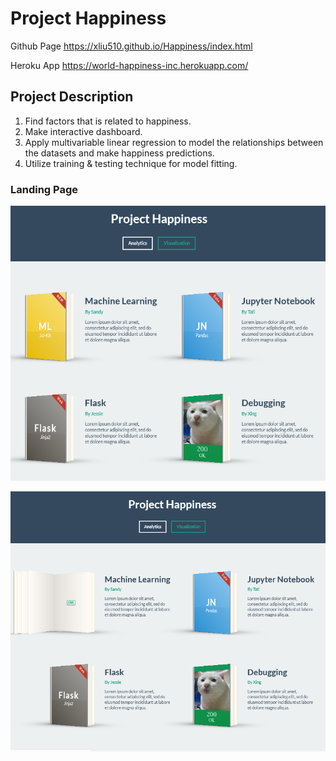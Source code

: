 # Project Happiness

Github Page
https://xliu510.github.io/Happiness/index.html

Heroku App
https://world-happiness-inc.herokuapp.com/

## Project Description
1) Find factors that is related to happiness. 
2) Make interactive dashboard. 
3) Apply multivariable linear regression to model the relationships between the datasets and make happiness predictions.
4) Utilize training & testing technique for model fitting.

### Landing Page

![LandingPageBookClosed](images/Project03_LandingPage_Capture_Book_Closed.PNG)

![LandingPageBookOpen](images/Project03_LandingPage_Capture_Book_Open.PNG)

